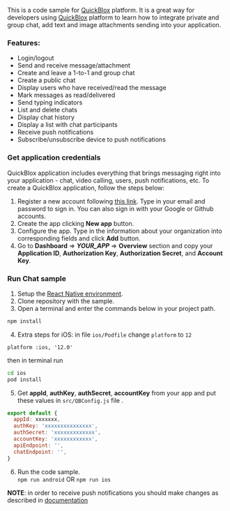 This is a code sample for [QuickBlox](https://quickblox.com) platform. It is a great way for developers using [QuickBlox](https://quickblox.com) platform to learn how to integrate private and group chat, add text and image attachments sending into your application.

### Features:
* Login/logout
* Send and receive message/attachment
* Create and leave a 1-to-1 and group chat
* Create a public chat
* Display users who have received/read the message
* Mark messages as read/delivered
* Send typing indicators
* List and delete chats
* Display chat history
* Display a list with chat participants
* Receive push notifications
* Subscribe/unsubscribe device to push notifications

### Get application credentials

QuickBlox application includes everything that brings messaging right into your application - chat, video calling, users, push notifications, etc. To create a QuickBlox application, follow the steps below:

1. Register a new account following [this link](https://admin.quickblox.com/signup). Type in your email and password to sign in. You can also sign in with your Google or Github accounts.
2. Create the app clicking **New app** button.
3. Configure the app. Type in the information about your organization into corresponding fields and click **Add** button.
4. Go to **Dashboard** => **_YOUR_APP_** => **Overview** section and copy your **Application ID**, **Authorization Key**, **Authorization Secret**, and **Account Key**.


### Run Chat sample

1. Setup the [React Native environment](https://reactnative.dev/docs/environment-setup).
2. Clone repository with the sample.
3. Open a terminal and enter the commands below in your project path.
```bash
npm install
```
4. Extra steps for iOS: in file `ios/Podfile` change `platform` to `12`
```
platform :ios, '12.0'
```
then in terminal run
```bash
cd ios
pod install
```
5. Get **appId**, **authKey**, **authSecret**, **accountKey** from your app and put these values in `src/QBConfig.js` file .
```javascript
export default {
  appId: xxxxxxx,
  authKey: 'xxxxxxxxxxxxxxx',
  authSecret: 'xxxxxxxxxxxxx',
  accountKey: 'xxxxxxxxxxxx',
  apiEndpoint: '',
  chatEndpoint: '',
}
```
6. Run the code sample.  
`npm run android` OR `npm run ios`  

**NOTE**: in order to receive push notifications you should make changes as described in [documentation](https://docs.quickblox.com/docs/react-native-push-notifications#configuration)
